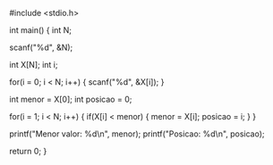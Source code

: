 #include <stdio.h>

int main() {
int N;

scanf("%d", &N);

int X[N]; 
int i;


for(i = 0; i < N; i++) {
    scanf("%d", &X[i]);
}


int menor = X[0];
int posicao = 0;


for(i = 1; i < N; i++) {
    if(X[i] < menor) {
        menor = X[i];
        posicao = i;
    }
}

printf("Menor valor: %d\n", menor);
printf("Posicao: %d\n", posicao);

return 0;
}
